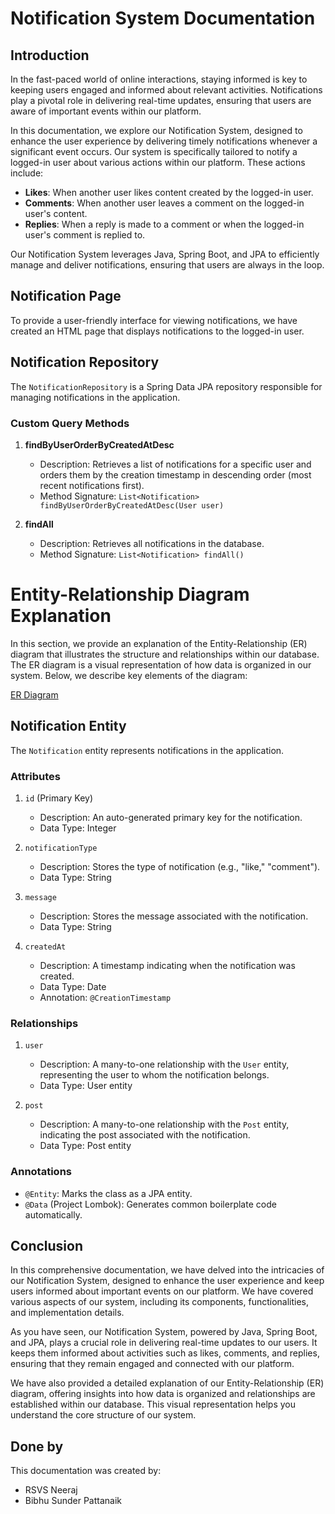 

# Notification System Documentation

## Introduction

In the fast-paced world of online interactions, staying informed is key to keeping users engaged and informed about relevant activities. Notifications play a pivotal role in delivering real-time updates, ensuring that users are aware of important events within our platform. 

In this documentation, we explore our Notification System, designed to enhance the user experience by delivering timely notifications whenever a significant event occurs. Our system is specifically tailored to notify a logged-in user about various actions within our platform. These actions include:

- **Likes**: When another user likes content created by the logged-in user.
- **Comments**: When another user leaves a comment on the logged-in user's content.
- **Replies**: When a reply is made to a comment or when the logged-in user's comment is replied to.

Our Notification System leverages Java, Spring Boot, and JPA to efficiently manage and deliver notifications, ensuring that users are always in the loop.

## Notification Page

To provide a user-friendly interface for viewing notifications, we have created an HTML page that displays notifications to the logged-in user. 

## Notification Repository

The `NotificationRepository` is a Spring Data JPA repository responsible for managing notifications in the application.

### Custom Query Methods

1. **findByUserOrderByCreatedAtDesc**
   - Description: Retrieves a list of notifications for a specific user and orders them by the creation timestamp in descending order (most recent notifications first).
   - Method Signature: `List<Notification> findByUserOrderByCreatedAtDesc(User user)`
   
2. **findAll**
   - Description: Retrieves all notifications in the database.
   - Method Signature: `List<Notification> findAll()`

# Entity-Relationship Diagram Explanation

In this section, we provide an explanation of the Entity-Relationship (ER) diagram that illustrates the structure and relationships within our database. The ER diagram is a visual representation of how data is organized in our system. Below, we describe key elements of the diagram:

[ER Diagram]([er.PNG](https://github.com/RsvsNeeraj0306/learningspring/blob/main/er.PNG))






## Notification Entity

The `Notification` entity represents notifications in the application.

### Attributes

1. `id` (Primary Key)
   - Description: An auto-generated primary key for the notification.
   - Data Type: Integer

2. `notificationType`
   - Description: Stores the type of notification (e.g., "like," "comment").
   - Data Type: String

3. `message`
   - Description: Stores the message associated with the notification.
   - Data Type: String

4. `createdAt`
   - Description: A timestamp indicating when the notification was created.
   - Data Type: Date
   - Annotation: `@CreationTimestamp`

### Relationships

1. `user`
   - Description: A many-to-one relationship with the `User` entity, representing the user to whom the notification belongs.
   - Data Type: User entity

2. `post`
   - Description: A many-to-one relationship with the `Post` entity, indicating the post associated with the notification.
   - Data Type: Post entity

### Annotations

- `@Entity`: Marks the class as a JPA entity.
- `@Data` (Project Lombok): Generates common boilerplate code automatically.


## Conclusion

In this comprehensive documentation, we have delved into the intricacies of our Notification System, designed to enhance the user experience and keep users informed about important events on our platform. We have covered various aspects of our system, including its components, functionalities, and implementation details.

As you have seen, our Notification System, powered by Java, Spring Boot, and JPA, plays a crucial role in delivering real-time updates to our users. It keeps them informed about activities such as likes, comments, and replies, ensuring that they remain engaged and connected with our platform.

We have also provided a detailed explanation of our Entity-Relationship (ER) diagram, offering insights into how data is organized and relationships are established within our database. This visual representation helps you understand the core structure of our system.


## Done by

This documentation was created by:

- RSVS Neeraj
- Bibhu Sunder Pattanaik

